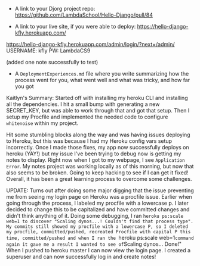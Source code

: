 - A link to your Djorg project repo: https://github.com/LambdaSchool/Hello-Django/pull/84

- A link to your live site, if you were able to deploy: 
https://hello-django-kfly.herokuapp.com/

https://hello-django-kfly.herokuapp.com/admin/login/?next=/admin/
USERNAME: kfly
PW: LambdaCS9

(added one note successfully to test)

- A `DeploymentExperiences.md` file where you write summarizing how the process went for you, what went well and what was tricky, and how far you got

Kaitlyn's Summary:
Started off with installing my heroku CLI and installing all the dependencies. I hit a small bump with generating a new SECRET_KEY, but was able to work through that and got that setup. Then I setup my Procfile and implemented the needed code to configure `whitenoise` within my project.

Hit some stumbling blocks along the way and was having issues deploying to Heroku, but this was because I had my Heroku config vars setup incorrectly. Once I made those fixes, my app now successfully deploys on heroku (YAY!) but my issue I've been trying to debug now is getting my notes to display. Right now when I got to my webpage, I see `Application Error`. My notes project was working locally as of this morning, but now that also seems to be broken. Going to keep hacking to see if I can get it fixed! Overall, it has been a great learning process to overcome some challenges. 

UPDATE: Turns out after doing some major digging that the issue preventing me from seeing my login page on Heroku was a procfile issue. Earlier when going through the process, I labeled my procfile with a lowercase p. I later decided to change this to be capitalized and have committed changes and didn't think anything of it. Doing some debugging, I ran `heroku ps:scale web=1 to discover "Scaling dynos...! Couldn't find that process type". My commits still showed my procfile with a lowercase P, so I deleted my procfile, committed/pushed, recreated Procfile with capital P this time, committed/pushed and when I ran the `heroku ps:scale web=1` command again it gave me a result I wanted to see of `Scaling dynos... Done!" When I pushed to heroku master I can now view the login page. I created a superuser and can now successfully log in and create notes! 
